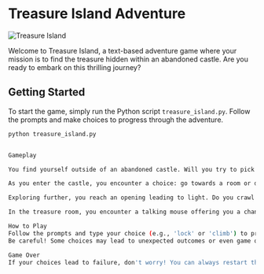 # Treasure Island Adventure

![Treasure Island](https://ascii.co.uk/_img/ascii-castle.gif)

Welcome to Treasure Island, a text-based adventure game where your mission is to find the treasure hidden within an abandoned castle. Are you ready to embark on this thrilling journey?

## Getting Started

To start the game, simply run the Python script `treasure_island.py`. Follow the prompts and make choices to progress through the adventure.

```bash
python treasure_island.py


Gameplay

You find yourself outside of an abandoned castle. Will you try to pick the lock or climb through the window?

As you enter the castle, you encounter a choice: go towards a room or down the hallway.

Exploring further, you reach an opening leading to light. Do you crawl in or turn around?

In the treasure room, you encounter a talking mouse offering you a chance to take one item. Choose wisely!

How to Play
Follow the prompts and type your choice (e.g., 'lock' or 'climb') to progress through the story.
Be careful! Some choices may lead to unexpected outcomes or even game over.

Game Over
If your choices lead to failure, don't worry! You can always restart the game and try again.
